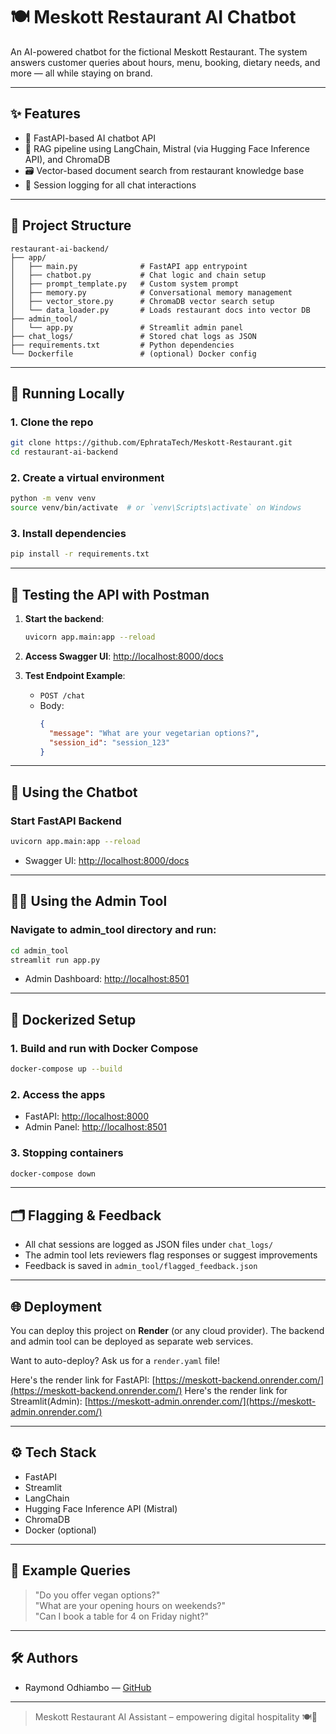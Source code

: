 
# 🍽️ Meskott Restaurant AI Chatbot

An AI-powered chatbot for the fictional Meskott Restaurant. The system answers customer queries about hours, menu, booking, dietary needs, and more — all while staying on brand.

---

## ✨ Features

- 🤖 FastAPI-based AI chatbot API
- 🧠 RAG pipeline using LangChain, Mistral (via Hugging Face Inference API), and ChromaDB
- 🗃️ Vector-based document search from restaurant knowledge base
- 🧾 Session logging for all chat interactions

---

## 📁 Project Structure

```
restaurant-ai-backend/
├── app/
│   ├── main.py              # FastAPI app entrypoint
│   ├── chatbot.py           # Chat logic and chain setup
│   ├── prompt_template.py   # Custom system prompt
│   ├── memory.py            # Conversational memory management
│   ├── vector_store.py      # ChromaDB vector search setup
│   └── data_loader.py       # Loads restaurant docs into vector DB
├── admin_tool/
│   └── app.py               # Streamlit admin panel
├── chat_logs/               # Stored chat logs as JSON
├── requirements.txt         # Python dependencies
└── Dockerfile               # (optional) Docker config
```

---

## 🚀 Running Locally

### 1. Clone the repo
```bash
git clone https://github.com/EphrataTech/Meskott-Restaurant.git
cd restaurant-ai-backend
```

### 2. Create a virtual environment
```bash
python -m venv venv
source venv/bin/activate  # or `venv\Scripts\activate` on Windows
```

### 3. Install dependencies
```bash
pip install -r requirements.txt
```

---

## 🧪 Testing the API with Postman

1. **Start the backend**:

   ```bash
   uvicorn app.main:app --reload
   ```

2. **Access Swagger UI**: [http://localhost:8000/docs](http://localhost:8000/docs)

3. **Test Endpoint Example**:

   - `POST /chat`
   - Body:
     ```json
     {
       "message": "What are your vegetarian options?",
       "session_id": "session_123"
     }
     ```

---

## 🧠 Using the Chatbot

### Start FastAPI Backend
```bash
uvicorn app.main:app --reload
```

- Swagger UI: [http://localhost:8000/docs](http://localhost:8000/docs)

---

## 🧑‍💼 Using the Admin Tool

### Navigate to admin_tool directory and run:
```bash
cd admin_tool
streamlit run app.py
```

- Admin Dashboard: [http://localhost:8501](http://localhost:8501)

---

## 🐳 Dockerized Setup

### 1. Build and run with Docker Compose

```bash
docker-compose up --build
```

### 2. Access the apps

- FastAPI: [http://localhost:8000](http://localhost:8000)
- Admin Panel: [http://localhost:8501](http://localhost:8501)

### 3. Stopping containers

```bash
docker-compose down
```

---

## 🗂️ Flagging & Feedback

- All chat sessions are logged as JSON files under `chat_logs/`
- The admin tool lets reviewers flag responses or suggest improvements
- Feedback is saved in `admin_tool/flagged_feedback.json`

---

## 🌐 Deployment

You can deploy this project on **Render** (or any cloud provider). The backend and admin tool can be deployed as separate web services.

Want to auto-deploy? Ask us for a `render.yaml` file!

Here's the render link for FastAPI: [https://meskott-backend.onrender.com/](https://meskott-backend.onrender.com/)
Here's the render link for Streamlit(Admin): [https://meskott-admin.onrender.com/](https://meskott-admin.onrender.com/)

---

## ⚙️ Tech Stack

- FastAPI
- Streamlit
- LangChain
- Hugging Face Inference API (Mistral)
- ChromaDB
- Docker (optional)

---

## 🧪 Example Queries

> "Do you offer vegan options?"  
> "What are your opening hours on weekends?"  
> "Can I book a table for 4 on Friday night?"

---

## 🛠️ Authors

- Raymond Odhiambo — [GitHub](https://github.com/rayymaxx)

---

> Meskott Restaurant AI Assistant – empowering digital hospitality 🍽️🤖